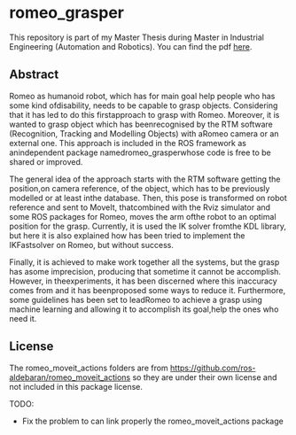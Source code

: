 # romeo_grasper

This repository is part of my Master Thesis during Master in Industrial Engineering (Automation and Robotics). You can find the pdf [here](https://github.com/lluissalord/romeo_grasper/blob/master/Report/TFM.pdf).

## Abstract

Romeo as humanoid robot, which has for main goal help people who has some kind ofdisability, needs to be capable to grasp objects. Considering that it has led to do this firstapproach to grasp with Romeo. Moreover, it is wanted to grasp object which has beenrecognised by the RTM software (Recognition, Tracking and Modelling Objects) with aRomeo camera or an external one. This approach is included in the ROS framework as anindependent package namedromeo_grasperwhose code is free to be shared or improved.

The general idea of the approach starts with the RTM software getting the position,on camera reference, of the object, which has to be previously modelled or at least inthe database. Then, this pose is transformed on robot reference and sent to MoveIt, thatcombined with the Rviz simulator and some ROS packages for Romeo, moves the arm ofthe robot to an optimal position for the grasp. Currently, it is used the IK solver fromthe KDL library, but here it is also explained how has been tried to implement the IKFastsolver on Romeo, but without success.

Finally, it is achieved to make work together all the systems, but the grasp has asome imprecision, producing that sometime it cannot be accomplish. However, in theexperiments, it has been discerned where this inaccuracy comes from and it has beenproposed some ways to reduce it.  Furthermore, some guidelines has been set to leadRomeo to achieve a grasp using machine learning and allowing it to accomplish its goal,help the ones who need it.

## License

The romeo_moveit_actions folders are from https://github.com/ros-aldebaran/romeo_moveit_actions so they are under their own license and not included in this package license.

TODO:
- Fix the problem to can link properly the romeo_moveit_actions package
